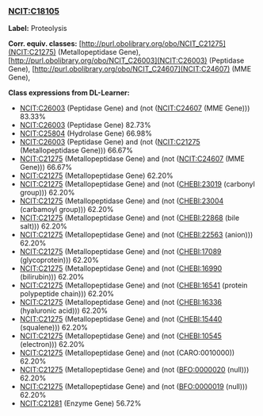 
### [NCIT:C18105](http://purl.obolibrary.org/obo/NCIT_C18105)
**Label:** Proteolysis

**Corr. equiv. classes:** [http://purl.obolibrary.org/obo/NCIT_C21275](NCIT:C21275) (Metallopeptidase Gene), [http://purl.obolibrary.org/obo/NCIT_C26003](NCIT:C26003) (Peptidase Gene), [http://purl.obolibrary.org/obo/NCIT_C24607](NCIT:C24607) (MME Gene), 

**Class expressions from DL-Learner:**

- [NCIT:C26003](http://purl.obolibrary.org/obo/NCIT_C26003) (Peptidase Gene) and (not ([NCIT:C24607](http://purl.obolibrary.org/obo/NCIT_C24607) (MME Gene))) 83.33%
- [NCIT:C26003](http://purl.obolibrary.org/obo/NCIT_C26003) (Peptidase Gene) 82.73%
- [NCIT:C25804](http://purl.obolibrary.org/obo/NCIT_C25804) (Hydrolase Gene) 66.98%
- [NCIT:C26003](http://purl.obolibrary.org/obo/NCIT_C26003) (Peptidase Gene) and (not ([NCIT:C21275](http://purl.obolibrary.org/obo/NCIT_C21275) (Metallopeptidase Gene))) 66.67%
- [NCIT:C21275](http://purl.obolibrary.org/obo/NCIT_C21275) (Metallopeptidase Gene) and (not ([NCIT:C24607](http://purl.obolibrary.org/obo/NCIT_C24607) (MME Gene))) 66.67%
- [NCIT:C21275](http://purl.obolibrary.org/obo/NCIT_C21275) (Metallopeptidase Gene) 62.20%
- [NCIT:C21275](http://purl.obolibrary.org/obo/NCIT_C21275) (Metallopeptidase Gene) and (not ([CHEBI:23019](http://purl.obolibrary.org/obo/CHEBI_23019) (carbonyl group))) 62.20%
- [NCIT:C21275](http://purl.obolibrary.org/obo/NCIT_C21275) (Metallopeptidase Gene) and (not ([CHEBI:23004](http://purl.obolibrary.org/obo/CHEBI_23004) (carbamoyl group))) 62.20%
- [NCIT:C21275](http://purl.obolibrary.org/obo/NCIT_C21275) (Metallopeptidase Gene) and (not ([CHEBI:22868](http://purl.obolibrary.org/obo/CHEBI_22868) (bile salt))) 62.20%
- [NCIT:C21275](http://purl.obolibrary.org/obo/NCIT_C21275) (Metallopeptidase Gene) and (not ([CHEBI:22563](http://purl.obolibrary.org/obo/CHEBI_22563) (anion))) 62.20%
- [NCIT:C21275](http://purl.obolibrary.org/obo/NCIT_C21275) (Metallopeptidase Gene) and (not ([CHEBI:17089](http://purl.obolibrary.org/obo/CHEBI_17089) (glycoprotein))) 62.20%
- [NCIT:C21275](http://purl.obolibrary.org/obo/NCIT_C21275) (Metallopeptidase Gene) and (not ([CHEBI:16990](http://purl.obolibrary.org/obo/CHEBI_16990) (bilirubin))) 62.20%
- [NCIT:C21275](http://purl.obolibrary.org/obo/NCIT_C21275) (Metallopeptidase Gene) and (not ([CHEBI:16541](http://purl.obolibrary.org/obo/CHEBI_16541) (protein polypeptide chain))) 62.20%
- [NCIT:C21275](http://purl.obolibrary.org/obo/NCIT_C21275) (Metallopeptidase Gene) and (not ([CHEBI:16336](http://purl.obolibrary.org/obo/CHEBI_16336) (hyaluronic acid))) 62.20%
- [NCIT:C21275](http://purl.obolibrary.org/obo/NCIT_C21275) (Metallopeptidase Gene) and (not ([CHEBI:15440](http://purl.obolibrary.org/obo/CHEBI_15440) (squalene))) 62.20%
- [NCIT:C21275](http://purl.obolibrary.org/obo/NCIT_C21275) (Metallopeptidase Gene) and (not ([CHEBI:10545](http://purl.obolibrary.org/obo/CHEBI_10545) (electron))) 62.20%
- [NCIT:C21275](http://purl.obolibrary.org/obo/NCIT_C21275) (Metallopeptidase Gene) and (not (CARO:0010000)) 62.20%
- [NCIT:C21275](http://purl.obolibrary.org/obo/NCIT_C21275) (Metallopeptidase Gene) and (not ([BFO:0000020](http://purl.obolibrary.org/obo/BFO_0000020) (null))) 62.20%
- [NCIT:C21275](http://purl.obolibrary.org/obo/NCIT_C21275) (Metallopeptidase Gene) and (not ([BFO:0000019](http://purl.obolibrary.org/obo/BFO_0000019) (null))) 62.20%
- [NCIT:C21281](http://purl.obolibrary.org/obo/NCIT_C21281) (Enzyme Gene) 56.72%


